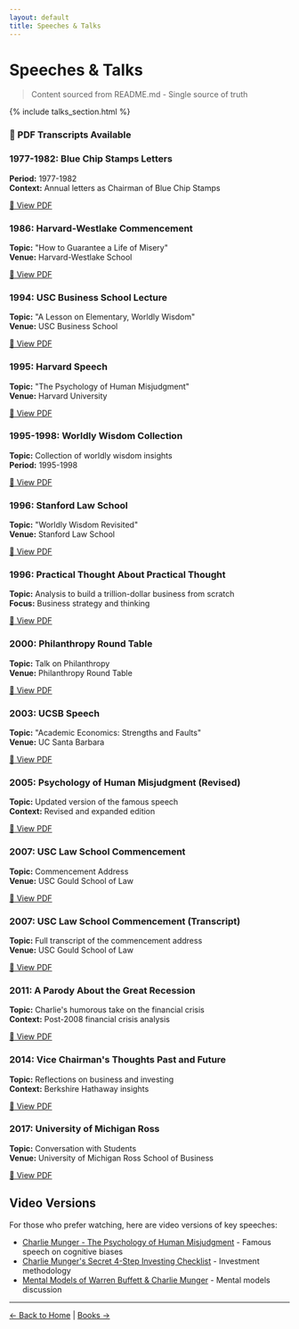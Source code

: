 ```yaml
---
layout: default
title: Speeches & Talks
---
```


# Speeches & Talks

> Content sourced from README.md - Single source of truth

{% include talks_section.html %}

### 📄 PDF Transcripts Available

<div class="talks-grid">

<div class="talk-item">
  <h3>1977-1982: Blue Chip Stamps Letters</h3>
  <p><strong>Period:</strong> 1977-1982<br>
  <strong>Context:</strong> Annual letters as Chairman of Blue Chip Stamps</p>
  <a href="resources/talks/Blue_chip_stamps_letters_1977_to_1982_Munger.pdf" class="pdf-link" target="_blank">📄 View PDF</a>
</div>

<div class="talk-item">
  <h3>1986: Harvard-Westlake Commencement</h3>
  <p><strong>Topic:</strong> "How to Guarantee a Life of Misery"<br>
  <strong>Venue:</strong> Harvard-Westlake School</p>
  <a href="resources/talks/1986-commencement-speech-by-charlie-munger-at-harvard-school-now-harvard-westlake.pdf" class="pdf-link" target="_blank">📄 View PDF</a>
</div>

<div class="talk-item">
  <h3>1994: USC Business School Lecture</h3>
  <p><strong>Topic:</strong> "A Lesson on Elementary, Worldly Wisdom"<br>
  <strong>Venue:</strong> USC Business School</p>
  <a href="resources/talks/1994-lecture-by-charlie-munger-at-usc-a-lesson-on-elementary-worldly-wisdom-as-it-relates-to-investment.pdf" class="pdf-link" target="_blank">📄 View PDF</a>
</div>

<div class="talk-item">
  <h3>1995: Harvard Speech</h3>
  <p><strong>Topic:</strong> "The Psychology of Human Misjudgment"<br>
  <strong>Venue:</strong> Harvard University</p>
  <a href="resources/talks/1995-speech-by-charlie-munger-at-harvard-the-psychology-of-human-misjudgment.pdf" class="pdf-link" target="_blank">📄 View PDF</a>
</div>

<div class="talk-item">
  <h3>1995-1998: Worldly Wisdom Collection</h3>
  <p><strong>Topic:</strong> Collection of worldly wisdom insights<br>
  <strong>Period:</strong> 1995-1998</p>
  <a href="resources/talks/1995_to_1998_Worldly-Wisdom-by-Munger.pdf" class="pdf-link" target="_blank">📄 View PDF</a>
</div>

<div class="talk-item">
  <h3>1996: Stanford Law School</h3>
  <p><strong>Topic:</strong> "Worldly Wisdom Revisited"<br>
  <strong>Venue:</strong> Stanford Law School</p>
  <a href="resources/talks/1996-lecture-by-charlie-munger-at-stanford-law-school-worldly-wisdom-revisited-business-what-lawyers-should-know.pdf" class="pdf-link" target="_blank">📄 View PDF</a>
</div>

<div class="talk-item">
  <h3>1996: Practical Thought About Practical Thought</h3>
  <p><strong>Topic:</strong> Analysis to build a trillion-dollar business from scratch<br>
  <strong>Focus:</strong> Business strategy and thinking</p>
  <a href="resources/talks/1996_Practical_thought_about_practical_thought_Mungers-analysis-to-build-a-Trillion-Dollar-Business-from-Scratch.pdf" class="pdf-link" target="_blank">📄 View PDF</a>
</div>

<div class="talk-item">
  <h3>2000: Philanthropy Round Table</h3>
  <p><strong>Topic:</strong> Talk on Philanthropy<br>
  <strong>Venue:</strong> Philanthropy Round Table</p>
  <a href="resources/talks/2000-talk-of-charlie-munger-to-breakfast-meeting-of-the-philanthropy-round-table.pdf" class="pdf-link" target="_blank">📄 View PDF</a>
</div>

<div class="talk-item">
  <h3>2003: UCSB Speech</h3>
  <p><strong>Topic:</strong> "Academic Economics: Strengths and Faults"<br>
  <strong>Venue:</strong> UC Santa Barbara</p>
  <a href="resources/talks/2003-speech-by-charlie-munger-at-ucsb-academic-economics-strengths-and-faults-after-considering-interdisciplinary.pdf" class="pdf-link" target="_blank">📄 View PDF</a>
</div>

<div class="talk-item">
  <h3>2005: Psychology of Human Misjudgment (Revised)</h3>
  <p><strong>Topic:</strong> Updated version of the famous speech<br>
  <strong>Context:</strong> Revised and expanded edition</p>
  <a href="resources/talks/2005_revised_The+Psychology+of+Human+Misjudment.pdf" class="pdf-link" target="_blank">📄 View PDF</a>
</div>

<div class="talk-item">
  <h3>2007: USC Law School Commencement</h3>
  <p><strong>Topic:</strong> Commencement Address<br>
  <strong>Venue:</strong> USC Gould School of Law</p>
  <a href="resources/talks/2007-commencement-speech-by-charlie-munger-at-usc-gould-school-of-law.pdf" class="pdf-link" target="_blank">📄 View PDF</a>
</div>

<div class="talk-item">
  <h3>2007: USC Law School Commencement (Transcript)</h3>
  <p><strong>Topic:</strong> Full transcript of the commencement address<br>
  <strong>Venue:</strong> USC Gould School of Law</p>
  <a href="resources/talks/2007-USC-Law-School-Commencement-Address-by-Charlie-Munger-Transcript.pdf" class="pdf-link" target="_blank">📄 View PDF</a>
</div>

<div class="talk-item">
  <h3>2011: A Parody About the Great Recession</h3>
  <p><strong>Topic:</strong> Charlie's humorous take on the financial crisis<br>
  <strong>Context:</strong> Post-2008 financial crisis analysis</p>
  <a href="resources/talks/2011-a-parody-about-the-great-recession.pdf" class="pdf-link" target="_blank">📄 View PDF</a>
</div>

<div class="talk-item">
  <h3>2014: Vice Chairman's Thoughts Past and Future</h3>
  <p><strong>Topic:</strong> Reflections on business and investing<br>
  <strong>Context:</strong> Berkshire Hathaway insights</p>
  <a href="resources/talks/2014-vice-chairmans-thoughts-past-and-future.pdf" class="pdf-link" target="_blank">📄 View PDF</a>
</div>

<div class="talk-item">
  <h3>2017: University of Michigan Ross</h3>
  <p><strong>Topic:</strong> Conversation with Students<br>
  <strong>Venue:</strong> University of Michigan Ross School of Business</p>
  <a href="resources/talks/2017-a-conversation-with-charlie-munger-at-university-of-michigan-ross.pdf" class="pdf-link" target="_blank">📄 View PDF</a>
</div>

</div>

## Video Versions

For those who prefer watching, here are video versions of key speeches:

- [Charlie Munger - The Psychology of Human Misjudgment](https://www.youtube.com/watch?v=AKxE4RlCgjY) - Famous speech on cognitive biases
- [Charlie Munger's Secret 4-Step Investing Checklist](https://www.youtube.com/watch?v=e5OAxlI4J14) - Investment methodology
- [Mental Models of Warren Buffett & Charlie Munger](https://www.youtube.com/watch?v=bWaHNa89qME) - Mental models discussion

---

<p class="center">
  <a href="index.html">← Back to Home</a> | 
  <a href="books.html">Books →</a>
</p>
